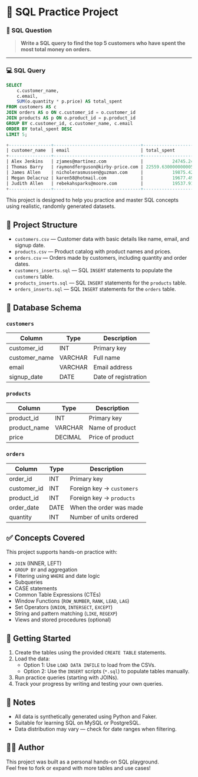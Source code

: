 # 🧠 SQL Practice Project

### 🧠 SQL Question

> **Write a SQL query to find the top 5 customers who have spent the most total money on orders.**

---

### 💻 SQL Query

```sql
SELECT
    c.customer_name,
    c.email,
    SUM(o.quantity * p.price) AS total_spent
FROM customers AS c
JOIN orders AS o ON c.customer_id = o.customer_id
JOIN products AS p ON o.product_id = p.product_id
GROUP BY c.customer_id, c.customer_name, c.email
ORDER BY total_spent DESC
LIMIT 5;

+----------------+---------------------------------+--------------------+
| customer_name  | email                           | total_spent        |
+----------------+---------------------------------+--------------------+
| Alex Jenkins   | zjames@martinez.com             |           24745.24 |
| Thomas Barry   | raymondferguson@kirby-price.com | 22559.630000000005 |
| James Allen    | nicholerasmussen@guzman.com     |           19875.42 |
| Megan Delacruz | karen58@hotmail.com             |           19677.49 |
| Judith Allen   | rebekahsparks@moore.com         |           19537.91 |
+----------------+---------------------------------+--------------------+

```

This project is designed to help you practice and master SQL concepts using realistic, randomly generated datasets.

## 📂 Project Structure

- `customers.csv` — Customer data with basic details like name, email, and signup date.
- `products.csv` — Product catalog with product names and prices.
- `orders.csv` — Orders made by customers, including quantity and order dates.
- `customers_inserts.sql` — SQL `INSERT` statements to populate the `customers` table.
- `products_inserts.sql` — SQL `INSERT` statements for the `products` table.
- `orders_inserts.sql` — SQL `INSERT` statements for the `orders` table.

## 🧱 Database Schema

### `customers`
| Column        | Type      | Description           |
|---------------|-----------|-----------------------|
| customer_id   | INT       | Primary key           |
| customer_name | VARCHAR   | Full name             |
| email         | VARCHAR   | Email address         |
| signup_date   | DATE      | Date of registration  |

### `products`
| Column       | Type       | Description      |
|--------------|------------|------------------|
| product_id   | INT        | Primary key      |
| product_name | VARCHAR    | Name of product  |
| price        | DECIMAL    | Price of product |

### `orders`
| Column      | Type   | Description                       |
|-------------|--------|-----------------------------------|
| order_id    | INT    | Primary key                       |
| customer_id | INT    | Foreign key → `customers`         |
| product_id  | INT    | Foreign key → `products`          |
| order_date  | DATE   | When the order was made           |
| quantity    | INT    | Number of units ordered           |

## ✅ Concepts Covered

This project supports hands-on practice with:

- `JOIN` (INNER, LEFT)
- `GROUP BY` and aggregation
- Filtering using `WHERE` and date logic
- Subqueries
- CASE statements
- Common Table Expressions (CTEs)
- Window Functions (`ROW_NUMBER`, `RANK`, `LEAD`, `LAG`)
- Set Operators (`UNION`, `INTERSECT`, `EXCEPT`)
- String and pattern matching (`LIKE`, `REGEXP`)
- Views and stored procedures (optional)

## 🚀 Getting Started

1. Create the tables using the provided `CREATE TABLE` statements.
2. Load the data:
   - Option 1: Use `LOAD DATA INFILE` to load from the CSVs.
   - Option 2: Use the `INSERT` scripts (`*.sql`) to populate tables manually.
3. Run practice queries (starting with JOINs).
4. Track your progress by writing and testing your own queries.

## 📌 Notes

- All data is synthetically generated using Python and Faker.
- Suitable for learning SQL on MySQL or PostgreSQL.
- Data distribution may vary — check for date ranges when filtering.

## 👨‍💻 Author

This project was built as a personal hands-on SQL playground.  
Feel free to fork or expand with more tables and use cases!

